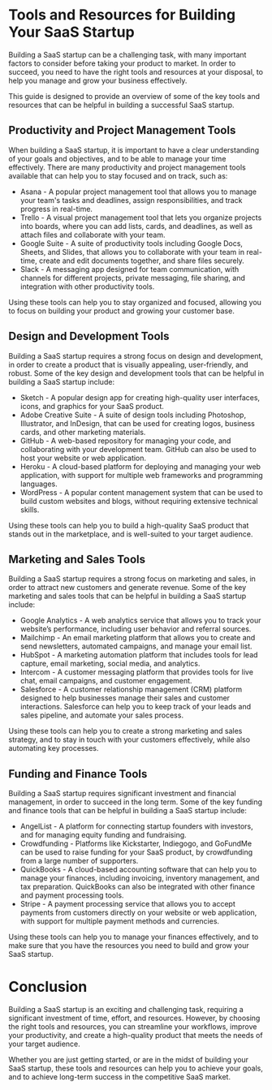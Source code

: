 # Tools and Resources for Building Your SaaS Startup

Building a SaaS startup can be a challenging task, with many important factors to consider before taking your product to market. In order to succeed, you need to have the right tools and resources at your disposal, to help you manage and grow your business effectively.

This guide is designed to provide an overview of some of the key tools and resources that can be helpful in building a successful SaaS startup.

## Productivity and Project Management Tools

When building a SaaS startup, it is important to have a clear understanding of your goals and objectives, and to be able to manage your time effectively. There are many productivity and project management tools available that can help you to stay focused and on track, such as:

- Asana - A popular project management tool that allows you to manage your team's tasks and deadlines, assign responsibilities, and track progress in real-time.
- Trello - A visual project management tool that lets you organize projects into boards, where you can add lists, cards, and deadlines, as well as attach files and collaborate with your team.
- Google Suite - A suite of productivity tools including Google Docs, Sheets, and Slides, that allows you to collaborate with your team in real-time, create and edit documents together, and share files securely.
- Slack - A messaging app designed for team communication, with channels for different projects, private messaging, file sharing, and integration with other productivity tools.

Using these tools can help you to stay organized and focused, allowing you to focus on building your product and growing your customer base.

## Design and Development Tools

Building a SaaS startup requires a strong focus on design and development, in order to create a product that is visually appealing, user-friendly, and robust. Some of the key design and development tools that can be helpful in building a SaaS startup include:

- Sketch - A popular design app for creating high-quality user interfaces, icons, and graphics for your SaaS product.
- Adobe Creative Suite - A suite of design tools including Photoshop, Illustrator, and InDesign, that can be used for creating logos, business cards, and other marketing materials.
- GitHub - A web-based repository for managing your code, and collaborating with your development team. GitHub can also be used to host your website or web application.
- Heroku - A cloud-based platform for deploying and managing your web application, with support for multiple web frameworks and programming languages.
- WordPress - A popular content management system that can be used to build custom websites and blogs, without requiring extensive technical skills.

Using these tools can help you to build a high-quality SaaS product that stands out in the marketplace, and is well-suited to your target audience.

## Marketing and Sales Tools

Building a SaaS startup requires a strong focus on marketing and sales, in order to attract new customers and generate revenue. Some of the key marketing and sales tools that can be helpful in building a SaaS startup include:

- Google Analytics - A web analytics service that allows you to track your website’s performance, including user behavior and referral sources.
- Mailchimp - An email marketing platform that allows you to create and send newsletters, automated campaigns, and manage your email list.
- HubSpot - A marketing automation platform that includes tools for lead capture, email marketing, social media, and analytics.
- Intercom - A customer messaging platform that provides tools for live chat, email campaigns, and customer engagement.
- Salesforce - A customer relationship management (CRM) platform designed to help businesses manage their sales and customer interactions. Salesforce can help you to keep track of your leads and sales pipeline, and automate your sales process.

Using these tools can help you to create a strong marketing and sales strategy, and to stay in touch with your customers effectively, while also automating key processes.

## Funding and Finance Tools

Building a SaaS startup requires significant investment and financial management, in order to succeed in the long term. Some of the key funding and finance tools that can be helpful in building a SaaS startup include:

- AngelList - A platform for connecting startup founders with investors, and for managing equity funding and fundraising.
- Crowdfunding - Platforms like Kickstarter, Indiegogo, and GoFundMe can be used to raise funding for your SaaS product, by crowdfunding from a large number of supporters.
- QuickBooks - A cloud-based accounting software that can help you to manage your finances, including invoicing, inventory management, and tax preparation. QuickBooks can also be integrated with other finance and payment processing tools.
- Stripe - A payment processing service that allows you to accept payments from customers directly on your website or web application, with support for multiple payment methods and currencies.

Using these tools can help you to manage your finances effectively, and to make sure that you have the resources you need to build and grow your SaaS startup.

# Conclusion

Building a SaaS startup is an exciting and challenging task, requiring a significant investment of time, effort, and resources. However, by choosing the right tools and resources, you can streamline your workflows, improve your productivity, and create a high-quality product that meets the needs of your target audience.

Whether you are just getting started, or are in the midst of building your SaaS startup, these tools and resources can help you to achieve your goals, and to achieve long-term success in the competitive SaaS market.